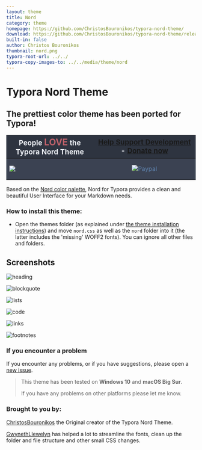 ```yaml
---
layout: theme
title: Nord
category: theme
homepage: https://github.com/ChristosBouronikos/typora-nord-theme/
download: https://github.com/ChristosBouronikos/typora-nord-theme/releases/download/v1.2/TyporaNordTheme-by-ChristosBouronikos.zip
built-in: false
author: Christos Bouronikos
thumbnail: nord.png
typora-root-url: ../../
typora-copy-images-to: ../../media/theme/nord
---
```



# **Typora Nord Theme**

## The prettiest color theme has been ported for Typora!

<table> 
    <thead>
        <tr style="background: #2E3440; color:#ECEFF4; font-size: 14pt">
            <th style="text-align:center; color: #ECEFF4"><span>People </span><b style="color: #bf616a; font-size:18pt;"><span>LOVE</span></b><span> the Typora Nord Theme</span></th>
            <th style="text-align:center;"><a href="https://paypal.me/christosbouronikos"><span>Help Support
                        Development</span></a><span> - </span><a
                    href="https://paypal.me/christosbouronikos"><span>Donate now</span></a></th>
        </tr>
    </thead>
    <tbody>
        <tr style="background: #3B4252; color:#ECEFF4; font-size: 12pt">
            <td> <img style="display: block; margin-left: auto; margin-right: auto;" src="https://img.shields.io/github/downloads/ChristosBouronikos/typora-nord-theme/total?color=%23BF616A&style=for-the-badge">
            </td>
            <td style="text-align: center; vertical-align: middle;">
<a style="color: #5E81AC; padding: 15px 25px; text-align: center; text-decoration: none; display: inline-block;" href="https://paypal.me/christosbouronikos" target="_blank"> <img src="https://www.paypalobjects.com/webstatic/mktg/Logo/pp-logo-200px.png" alt="Paypal" ></a></td>
        </tr>
    </tbody>
</table>


Based on the [Nord color palette](https://www.nordtheme.com/), Nord for Typora provides a clean and beautiful User Interface for your Markdown needs.

### How to install this theme:

- Open the themes folder (as explained under [the theme installation instructions](https://theme.typora.io/doc/Install-Theme/)) and move `nord.css` as well as the `nord` folder into it (the latter includes the 'missing' WOFF2 fonts). You can ignore all other files and folders.

## Screenshots

![heading](/media/nord1.png)

![blockquote](/media/nord2.png)

![lists](/media/nord3.png)

![code](/media/nord4.png)

![links](/media/nord5.png)

![footnotes](/media/nord6.png)


### If you encounter a problem

If you encounter any problems, or if you have suggestions, please open a [new issue](https://github.com/ChristosBouronikos/typora-nord-theme/issues/new).  

> This theme has been tested on **Windows 10** and **macOS Big Sur**. 
>
> If you have any problems on other platforms please let me know.


### Brought to you by:

[ChristosBouronikos](https://github.com/ChristosBouronikos) the Original creator of the Typora Nord Theme.

[GwynethLlewelyn](https://github.com/GwynethLlewelyn) has helped a lot to streamline the fonts, clean up the folder and file structure and other small CSS changes.
